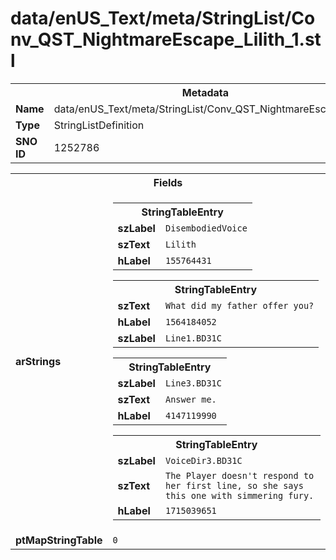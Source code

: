 <h1>data/enUS_Text/meta/StringList/Conv_QST_NightmareEscape_Lilith_1.stl</h1><table><tr><th colspan="100%">Metadata</th></tr><tr><td><b>Name</b></td><td>data/enUS_Text/meta/StringList/Conv_QST_NightmareEscape_Lilith_1.stl</td></tr><tr><td><b>Type</b></td><td>StringListDefinition</td></tr><tr><td><b>SNO ID</b></td><td>1252786</td></tr></table>

<table><tr><th colspan="100%">Fields</th></tr><tr><td><b>arStrings</b></td><td><table><tr><th colspan="100%">StringTableEntry</th></tr><tr><td><b>szLabel</b></td><td><code>DisembodiedVoice</code></td></tr><tr><td><b>szText</b></td><td><code>Lilith</code></td></tr><tr><td><b>hLabel</b></td><td><code>155764431</code></td></tr></table>


<table><tr><th colspan="100%">StringTableEntry</th></tr><tr><td><b>szText</b></td><td><code>What did my father offer you?</code></td></tr><tr><td><b>hLabel</b></td><td><code>1564184052</code></td></tr><tr><td><b>szLabel</b></td><td><code>Line1.BD31C</code></td></tr></table>


<table><tr><th colspan="100%">StringTableEntry</th></tr><tr><td><b>szLabel</b></td><td><code>Line3.BD31C</code></td></tr><tr><td><b>szText</b></td><td><code>Answer me.</code></td></tr><tr><td><b>hLabel</b></td><td><code>4147119990</code></td></tr></table>


<table><tr><th colspan="100%">StringTableEntry</th></tr><tr><td><b>szLabel</b></td><td><code>VoiceDir3.BD31C</code></td></tr><tr><td><b>szText</b></td><td><code>The Player doesn't respond to her first line, so she says this one with simmering fury.</code></td></tr><tr><td><b>hLabel</b></td><td><code>1715039651</code></td></tr></table>


</td></tr><tr><td><b>ptMapStringTable</b></td><td><code>0</code></td></tr></table>

